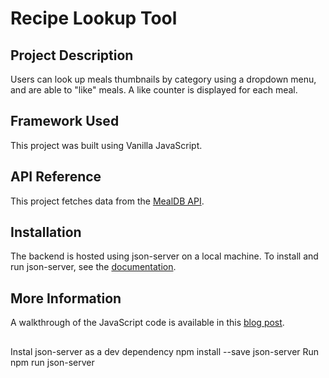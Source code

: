 # Recipe Lookup Tool

## **Project Description**

Users can look up meals thumbnails by category using a dropdown menu, and are able to "like" meals. A like counter is displayed for each meal.

## **Framework Used**

This project was built using Vanilla JavaScript.

## **API Reference**

This project fetches data from the [MealDB API](https://www.themealdb.com/api.php).

## **Installation**

The backend is hosted using json-server on a local machine. To install and run json-server, see the [documentation](https://www.npmjs.com/package/json-server).

## **More Information**

A walkthrough of the JavaScript code is available in this [blog post](https://medium.com/@karen_olson/using-vanilla-javascript-to-add-a-like-button-with-like-counter-to-a-single-page-web-app-f386fe59b6f0).

##

Instal json-server as a dev dependency npm install --save json-server
Run npm run json-server
